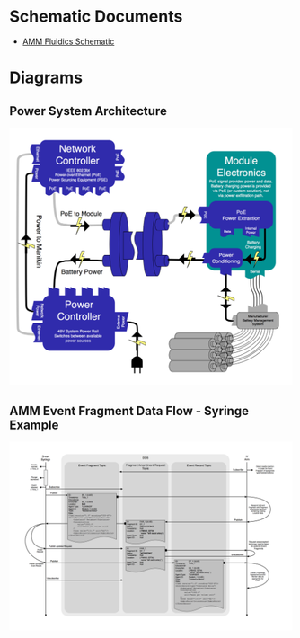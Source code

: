 # Schematic Documents
- [AMM Fluidics Schematic](AMM_fluidics_schematic.pdf)

# Diagrams

## Power System Architecture
![](/Power_System_Architecture.jpg)

## AMM Event Fragment Data Flow - Syringe Example
![](/AMMEventFragmentDataFlow-SyringeExample.jpg)
